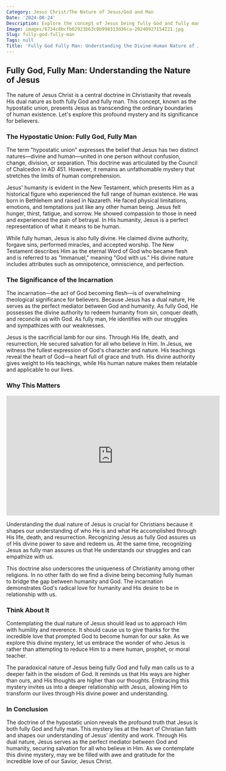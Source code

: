 ```yaml
---
Category: Jesus Christ/The Nature of Jesus/God and Man
Date: '2024-08-24'
Description: Explore the concept of Jesus being fully God and fully man in this insightful article, delving into the theological implications and the significance of this dual nature.
Image: images/6734c8bcfb02923b63c0b998313d36ca-20240927154221.jpg
Slug: fully-god-fully-man
Tags: null
Title: 'Fully God Fully Man: Understanding the Divine-Human Nature of Jesus'
---
```


## Fully God, Fully Man: Understanding the Nature of Jesus

The nature of Jesus Christ is a central doctrine in Christianity that reveals His dual nature as both fully God and fully man. This concept, known as the hypostatic union, presents Jesus as transcending the ordinary boundaries of human existence. Let's explore this profound mystery and its significance for believers.

### The Hypostatic Union: Fully God, Fully Man

The term "hypostatic union" expresses the belief that Jesus has two distinct natures—divine and human—united in one person without confusion, change, division, or separation. This doctrine was articulated by the Council of Chalcedon in AD 451. However, it remains an unfathomable mystery that stretches the limits of human comprehension.

Jesus' humanity is evident in the New Testament, which presents Him as a historical figure who experienced the full range of human existence. He was born in Bethlehem and raised in Nazareth. He faced physical limitations, emotions, and temptations just like any other human being. Jesus felt hunger, thirst, fatigue, and sorrow. He showed compassion to those in need and experienced the pain of betrayal. In His humanity, Jesus is a perfect representation of what it means to be human.

While fully human, Jesus is also fully divine. He claimed divine authority, forgave sins, performed miracles, and accepted worship. The New Testament describes Him as the eternal Word of God who became flesh and is referred to as "Immanuel," meaning "God with us." His divine nature includes attributes such as omnipotence, omniscience, and perfection.

### The Significance of the Incarnation

The incarnation—the act of God becoming flesh—is of overwhelming theological significance for believers. Because Jesus has a dual nature, He serves as the perfect mediator between God and humanity. As fully God, He possesses the divine authority to redeem humanity from sin, conquer death, and reconcile us with God. As fully man, He identifies with our struggles and sympathizes with our weaknesses.

Jesus is the sacrificial lamb for our sins. Through His life, death, and resurrection, He secured salvation for all who believe in Him. In Jesus, we witness the fullest expression of God's character and nature. His teachings reveal the heart of God—a heart full of grace and truth. His divine authority gives weight to His teachings, while His human nature makes them relatable and applicable to our lives.

### Why This Matters


<iframe width="560" height="315" src="https://www.youtube.com/embed/EtoevOdB7m0" frameborder="0" allow="autoplay; encrypted-media" allowfullscreen></iframe>


Understanding the dual nature of Jesus is crucial for Christians because it shapes our understanding of who He is and what He accomplished through His life, death, and resurrection. Recognizing Jesus as fully God assures us of His divine power to save and redeem us. At the same time, recognizing Jesus as fully man assures us that He understands our struggles and can empathize with us.

This doctrine also underscores the uniqueness of Christianity among other religions. In no other faith do we find a divine being becoming fully human to bridge the gap between humanity and God. The incarnation demonstrates God's radical love for humanity and His desire to be in relationship with us.

### Think About It

Contemplating the dual nature of Jesus should lead us to approach Him with humility and reverence. It should cause us to give thanks for the incredible love that prompted God to become human for our sake. As we explore this divine mystery, let us embrace the wonder of who Jesus is rather than attempting to reduce Him to a mere human, prophet, or moral teacher.

The paradoxical nature of Jesus being fully God and fully man calls us to a deeper faith in the wisdom of God. It reminds us that His ways are higher than ours, and His thoughts are higher than our thoughts. Embracing this mystery invites us into a deeper relationship with Jesus, allowing Him to transform our lives through His divine power and understanding.

### In Conclusion

The doctrine of the hypostatic union reveals the profound truth that Jesus is both fully God and fully man. This mystery lies at the heart of Christian faith and shapes our understanding of Jesus' identity and work. Through His dual nature, Jesus serves as the perfect mediator between God and humanity, securing salvation for all who believe in Him. As we contemplate this divine mystery, may we be filled with awe and gratitude for the incredible love of our Savior, Jesus Christ.